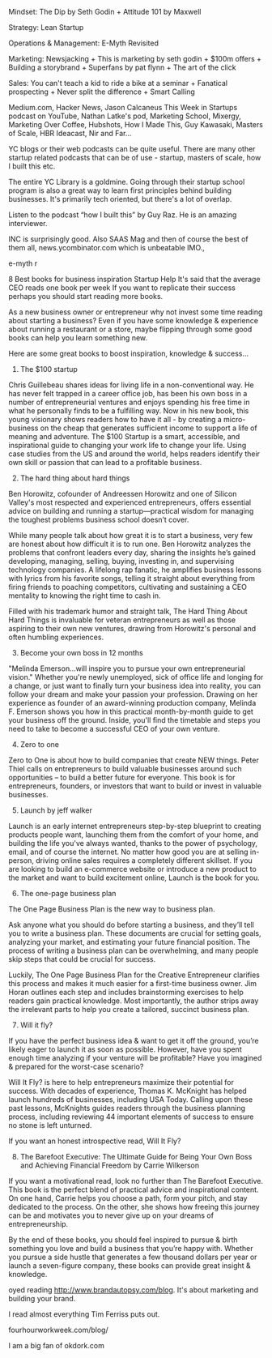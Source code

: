 
Mindset: The Dip by Seth Godin + Attitude 101 by Maxwell

Strategy: Lean Startup

Operations & Management: E-Myth Revisited

Marketing: Newsjacking + This is marketing by seth godin + $100m offers + Building a storybrand + Superfans by pat flynn + The art of the click

Sales: You can't teach a kid to ride a bike at a seminar + Fanatical prospecting + Never split the difference + Smart Calling


Medium.com, Hacker News, Jason Calcaneus This Week in Startups podcast on YouTube, Nathan Latke's pod, Marketing School, Mixergy, Marketing Over Coffee, Hubshots, How I Made This, Guy Kawasaki, Masters of Scale, HBR Ideacast, Nir and Far...



YC blogs or their web podcasts can be quite useful. There are many other startup related podcasts that can be of use - startup, masters of scale, how I built this etc.



The entire YC Library is a goldmine. Going through their startup school program is also a great way to learn first principles behind building businesses. It's primarily tech oriented, but there's a lot of overlap.

Listen to the podcast “how I built this” by Guy Raz. He is an amazing interviewer.

INC is surprisingly good. Also SAAS Mag and then of course the best of them all, news.ycombinator.com which is unbeatable IMO.,

 e-myth r


 8 Best books for business inspiration
Startup Help
It's said that the average CEO reads one book per week If you want to replicate their success perhaps you should start reading more books.

As a new business owner or entrepreneur why not invest some time reading about starting a business? Even if you have some knowledge & experience about running a restaurant or a store, maybe flipping through some good books can help you learn something new.

Here are some great books to boost inspiration, knowledge & success...

1. The $100 startup

Chris Guillebeau shares ideas for living life in a non-conventional way. He has never felt trapped in a career office job, has been his own boss in a number of entrepreneurial ventures and enjoys spending his free time in what he personally finds to be a fulfilling way. Now in his new book, this young visionary shows readers how to have it all - by creating a micro-business on the cheap that generates sufficient income to support a life of meaning and adventure.
The $100 Startup is a smart, accessible, and inspirational guide to changing your work life to change your life. Using case studies from the US and around the world, helps readers identify their own skill or passion that can lead to a profitable business.

2. The hard thing about hard things

Ben Horowitz, cofounder of Andreessen Horowitz and one of Silicon Valley's most respected and experienced entrepreneurs, offers essential advice on building and running a startup—practical wisdom for managing the toughest problems business school doesn’t cover.

While many people talk about how great it is to start a business, very few are honest about how difficult it is to run one. Ben Horowitz analyzes the problems that confront leaders every day, sharing the insights he’s gained developing, managing, selling, buying, investing in, and supervising technology companies. A lifelong rap fanatic, he amplifies business lessons with lyrics from his favorite songs, telling it straight about everything from firing friends to poaching competitors, cultivating and sustaining a CEO mentality to knowing the right time to cash in.

Filled with his trademark humor and straight talk, The Hard Thing About Hard Things is invaluable for veteran entrepreneurs as well as those aspiring to their own new ventures, drawing from Horowitz's personal and often humbling experiences.

3. Become your own boss in 12 months

"Melinda Emerson...will inspire you to pursue your own entrepreneurial vision."
Whether you're newly unemployed, sick of office life and longing for a change, or just want to finally turn your business idea into reality, you can follow your dream and make your passion your profession. Drawing on her experience as founder of an award-winning production company, Melinda F. Emerson shows you how in this practical month-by-month guide to get your business off the ground.
Inside, you'll find the timetable and steps you need to take to become a successful CEO of your own venture.

4. Zero to one

Zero to One is about how to build companies that create NEW things. Peter Thiel calls on entrepreneurs to build valuable businesses around such opportunities – to build a better future for everyone. This book is for entrepreneurs, founders, or investors that want to build or invest in valuable businesses.

5. Launch by jeff walker

Launch is an early internet entrepreneurs step-by-step blueprint to creating products people want, launching them from the comfort of your home, and building the life you've always wanted, thanks to the power of psychology, email, and of course the internet. No matter how good you are at selling in-person, driving online sales requires a completely different skillset. If you are looking to build an e-commerce website or introduce a new product to the market and want to build excitement online, Launch is the book for you.

6. The one-page business plan

The One Page Business PIan is the new way to business plan.

Ask anyone what you should do before starting a business, and they’ll tell you to write a business plan. These documents are crucial for setting goals, analyzing your market, and estimating your future financial position. The process of writing a business plan can be overwhelming, and many people skip steps that could be crucial for success.

Luckily, The One Page Business Plan for the Creative Entrepreneur clarifies this process and makes it much easier for a first-time business owner. Jim Horan outlines each step and includes brainstorming exercises to help readers gain practical knowledge. Most importantly, the author strips away the irrelevant parts to help you create a tailored, succinct business plan.

7. Will it fly?

If you have the perfect business idea & want to get it off the ground, you’re likely eager to launch it as soon as possible. However, have you spent enough time analyzing if your venture will be profitable? Have you imagined & prepared for the worst-case scenario?

Will It Fly? is here to help entrepreneurs maximize their potential for success. With decades of experience, Thomas K. McKnight has helped launch hundreds of businesses, including USA Today. Calling upon these past lessons, McKnights guides readers through the business planning process, including reviewing 44 important elements of success to ensure no stone is left unturned. 

If you want an honest introspective read, Will It Fly?

8. The Barefoot Executive: The Ultimate Guide for Being Your Own Boss and Achieving Financial Freedom by Carrie Wilkerson

If you want a motivational read, look no further than The Barefoot Executive. This book is the perfect blend of practical advice and inspirational content. On one hand, Carrie helps you choose a path, form your pitch, and stay dedicated to the process. On the other, she shows how freeing this journey can be and motivates you to never give up on your dreams of entrepreneurship. 

By the end of these books, you should feel inspired to pursue & birth something you love and build a business that you’re happy with. Whether you pursue a side hustle that generates a few thousand dollars per year or launch a seven-figure company, these books can provide great insight & knowledge.

oyed reading http://www.brandautopsy.com/blog. It's about marketing and building your brand.


I read almost everything Tim Ferriss puts out.

fourhourworkweek.com/blog/

I am a big fan of okdork.com

